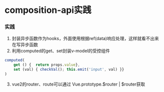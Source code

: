 # composition-api实践

### 实践

1. 封装异步函数作为hooks，外面使用根据ref(data)响应处理，这样就看不出来在写异步函数
2. 利用computed的get、set封装v-model的受控组件

```js
computed(
    get () {  return props.value}, 
    set (val) { checkVal(); this.emit('input', val) }}
)
```

3. vue2的router、route可以通过 Vue.prototype.$router | $router获取
